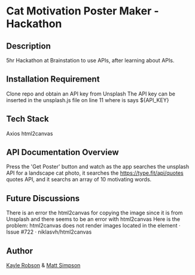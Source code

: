# Cat Motivation Poster Maker - Hackathon

## Description
5hr Hackathon at Brainstation to use APIs, after learning about APIs.
 

## Installation Requirement
Clone repo and obtain an API key from Unsplash
The API key can be inserted in the unsplash.js file on line 11 where is says ${API_KEY}


## Tech Stack
Axios
html2canvas
 

## API Documentation Overview
Press the 'Get Poster' button and watch as the app searches the unsplash API for a landscape cat photo, it searches the https://type.fit/api/quotes quotes API,
and it searchs an array of 10 motivating words.  

## Future Discussions
There is an error the html2canvas for copying the image since it is from Unsplash and there seems to be an error with html2canvas 
Here is the problem: html2canvas does not render images located in the element · Issue #722 · niklasvh/html2canvas

## Author
<a href='https://github.com/revyrob'>Kayle Robson</a> & <a href='https://github.com/matthewcsimpson'>Matt Simpson</a>
